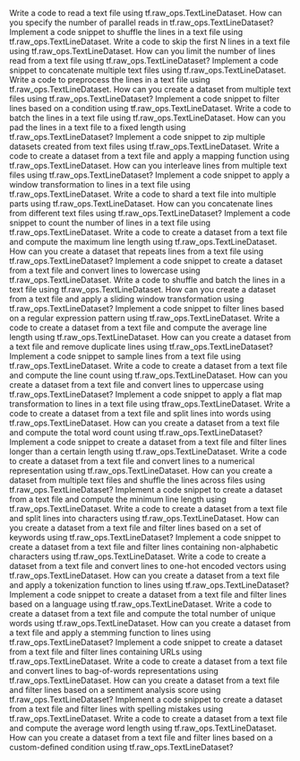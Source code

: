 Write a code to read a text file using tf.raw_ops.TextLineDataset.
How can you specify the number of parallel reads in tf.raw_ops.TextLineDataset?
Implement a code snippet to shuffle the lines in a text file using tf.raw_ops.TextLineDataset.
Write a code to skip the first N lines in a text file using tf.raw_ops.TextLineDataset.
How can you limit the number of lines read from a text file using tf.raw_ops.TextLineDataset?
Implement a code snippet to concatenate multiple text files using tf.raw_ops.TextLineDataset.
Write a code to preprocess the lines in a text file using tf.raw_ops.TextLineDataset.
How can you create a dataset from multiple text files using tf.raw_ops.TextLineDataset?
Implement a code snippet to filter lines based on a condition using tf.raw_ops.TextLineDataset.
Write a code to batch the lines in a text file using tf.raw_ops.TextLineDataset.
How can you pad the lines in a text file to a fixed length using tf.raw_ops.TextLineDataset?
Implement a code snippet to zip multiple datasets created from text files using tf.raw_ops.TextLineDataset.
Write a code to create a dataset from a text file and apply a mapping function using tf.raw_ops.TextLineDataset.
How can you interleave lines from multiple text files using tf.raw_ops.TextLineDataset?
Implement a code snippet to apply a window transformation to lines in a text file using tf.raw_ops.TextLineDataset.
Write a code to shard a text file into multiple parts using tf.raw_ops.TextLineDataset.
How can you concatenate lines from different text files using tf.raw_ops.TextLineDataset?
Implement a code snippet to count the number of lines in a text file using tf.raw_ops.TextLineDataset.
Write a code to create a dataset from a text file and compute the maximum line length using tf.raw_ops.TextLineDataset.
How can you create a dataset that repeats lines from a text file using tf.raw_ops.TextLineDataset?
Implement a code snippet to create a dataset from a text file and convert lines to lowercase using tf.raw_ops.TextLineDataset.
Write a code to shuffle and batch the lines in a text file using tf.raw_ops.TextLineDataset.
How can you create a dataset from a text file and apply a sliding window transformation using tf.raw_ops.TextLineDataset?
Implement a code snippet to filter lines based on a regular expression pattern using tf.raw_ops.TextLineDataset.
Write a code to create a dataset from a text file and compute the average line length using tf.raw_ops.TextLineDataset.
How can you create a dataset from a text file and remove duplicate lines using tf.raw_ops.TextLineDataset?
Implement a code snippet to sample lines from a text file using tf.raw_ops.TextLineDataset.
Write a code to create a dataset from a text file and compute the line count using tf.raw_ops.TextLineDataset.
How can you create a dataset from a text file and convert lines to uppercase using tf.raw_ops.TextLineDataset?
Implement a code snippet to apply a flat map transformation to lines in a text file using tfraw_ops.TextLineDataset.
Write a code to create a dataset from a text file and split lines into words using tf.raw_ops.TextLineDataset.
How can you create a dataset from a text file and compute the total word count using tf.raw_ops.TextLineDataset?
Implement a code snippet to create a dataset from a text file and filter lines longer than a certain length using tf.raw_ops.TextLineDataset.
Write a code to create a dataset from a text file and convert lines to a numerical representation using tf.raw_ops.TextLineDataset.
How can you create a dataset from multiple text files and shuffle the lines across files using tf.raw_ops.TextLineDataset?
Implement a code snippet to create a dataset from a text file and compute the minimum line length using tf.raw_ops.TextLineDataset.
Write a code to create a dataset from a text file and split lines into characters using tf.raw_ops.TextLineDataset.
How can you create a dataset from a text file and filter lines based on a set of keywords using tf.raw_ops.TextLineDataset?
Implement a code snippet to create a dataset from a text file and filter lines containing non-alphabetic characters using tf.raw_ops.TextLineDataset.
Write a code to create a dataset from a text file and convert lines to one-hot encoded vectors using tf.raw_ops.TextLineDataset.
How can you create a dataset from a text file and apply a tokenization function to lines using tf.raw_ops.TextLineDataset?
Implement a code snippet to create a dataset from a text file and filter lines based on a language using tf.raw_ops.TextLineDataset.
Write a code to create a dataset from a text file and compute the total number of unique words using tf.raw_ops.TextLineDataset.
How can you create a dataset from a text file and apply a stemming function to lines using tf.raw_ops.TextLineDataset?
Implement a code snippet to create a dataset from a text file and filter lines containing URLs using tf.raw_ops.TextLineDataset.
Write a code to create a dataset from a text file and convert lines to bag-of-words representations using tf.raw_ops.TextLineDataset.
How can you create a dataset from a text file and filter lines based on a sentiment analysis score using tf.raw_ops.TextLineDataset?
Implement a code snippet to create a dataset from a text file and filter lines with spelling mistakes using tf.raw_ops.TextLineDataset.
Write a code to create a dataset from a text file and compute the average word length using tf.raw_ops.TextLineDataset.
How can you create a dataset from a text file and filter lines based on a custom-defined condition using tf.raw_ops.TextLineDataset?